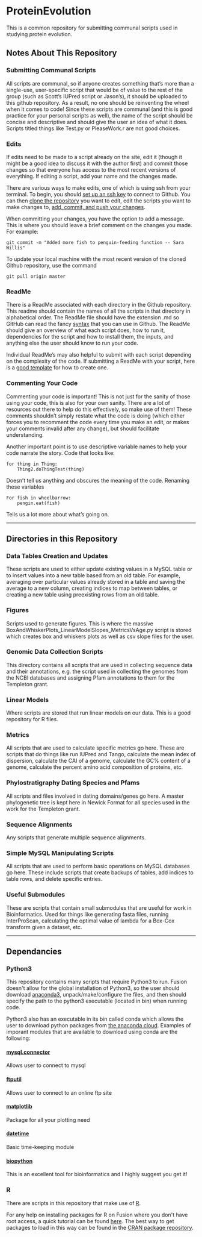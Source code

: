 # ProteinEvolution

This  is a common repository for submitting communal scripts used in studying protein evolution. 

## Notes About This Repository
### Submitting Communal Scripts
All scripts are communal, so if anyone creates something that’s more than a single-use, user-specific script that would be of value to the rest of the group (such as Scott’s IUPred script or Jason’s), it should be uploaded to this github repository. As a result, no one should be reinventing the wheel when it comes to code! Since these scripts are communal (and this is good practice for your personal scripts as well), the name of the script should be concise and descriptive and should give the user an idea of what it does. Scripts titled things like Test.py or PleaseWork.r are not good choices. 

### Edits
If edits need to be made to a script already on the site, edit it (though it might be a good idea to discuss it with the author first) and commit those changes so that everyone has access to the most recent versions of everything. If editing a script, add your name and the changes made. 

There are various ways to make edits, one of which is using ssh from your terminal. To begin, you should [set up an ssh key](https://help.github.com/en/articles/connecting-to-github-with-ssh) to connect to Github. You can then [clone the repository](https://confluence.atlassian.com/bitbucket/clone-a-repository-223217891.html) you want to edit, edit the scripts you want to make changes to, [add, commit, and push your changes](https://dev.to/juni/git-and-github---must-know-commands-to-make-your-first-commit-333c). 

When committing your changes, you have the option to add a message. This is where you should leave a brief comment on the changes you made. For example:

```
git commit -m "Added more fish to penguin-feeding function -- Sara Willis"
```

To update your local machine with the most recent version of the cloned Github repository, use the command

```
git pull origin master
```

### ReadMe
There is a ReadMe associated with each directory in the Github repository. This readme should contain the names of all the scripts in that directory in alphabetical order. The ReadMe file should have the extension .md so GitHub can read the fancy [syntax](https://help.github.com/articles/basic-writing-and-formatting-syntax/) that you can use in Github. The ReadMe should give an overview of what each script does, how to run it, dependencies for the script and how to install them, the inputs, and anything else the user should know to run your code. 

Individual ReadMe’s may also helpful to submit with each script depending on the complexity of the code. If submitting a ReadMe with your script, here is a [good template](https://gist.github.com/PurpleBooth/109311bb0361f32d87a2) for how to create one.

### Commenting Your Code
Commenting your code is important! This is not just for the sanity of those using your code, this is also for your own sanity. There are a lot of resources out there to help do this effectively, so make use of them! These comments shouldn’t simply restate what the code is doing (which either forces you to recomment the code every time you make an edit, or makes your comments invalid after any change), but should facilitate understanding. 

Another important point is to use descriptive variable names to help your code narrate the story. Code that looks like:

```
for thing in Thing:
	Thing2.doThingTest(thing)
```

Doesn’t tell us anything and obscures the meaning of the code. Renaming these variables

```
For fish in wheelbarrow:
	pengin.eat(fish)
```

Tells us a lot more about what’s going on.

----------


## Directories in this Repository

### Data Tables Creation and Updates
These scripts are used to either update existing values in a MySQL table or to insert values into a new table based from an old table. For example, averaging over particular values already stored in a table and saving the average to a new column, creating indices to map between tables, or creating a new table using preexisting rows from an old table.

### Figures 
Scripts used to generate figures. This is where the massive BoxAndWhiskerPlots_LinearModelSlopes_MetricsVsAge.py script is stored which creates box and whiskers plots as well as csv slope files for the user.

### Genomic Data Collection Scripts
This directory contains all scripts that are used in collecting sequence data and their annotations, e.g. the script used in collecting the genomes from the NCBI databases and assigning Pfam annotations to them for the Templeton grant. 

### Linear Models
Where scripts are stored that run linear models on our data. This is a good repository for R files.

### Metrics
All scripts that are used to calculate specific metrics go here. These are scripts that do things like run IUPred and Tango, calculate the mean index of dispersion, calculate the CAI of a genome, calculate the GC% content of a genome, calculate the percent amino acid composition of proteins, etc.

### Phylostratigraphy Dating Species and Pfams
All scripts and files involved in dating domains/genes go here. A master phylogenetic tree is kept here in Newick Format for all species used in the work for the Templeton grant.

### Sequence Alignments
Any scripts that generate multiple sequence alignments.

### Simple MySQL Manipulating Scripts
All scripts that are used to perform basic operations on MySQL databases go here. These include scripts that create backups of tables, add indices to table rows, and delete specific entries. 

### Useful Submodules
These are scripts that contain small submodules that are useful for work in Bioinformatics. Used for things like generating fasta files, running InterProScan, calculating the optimal value of lambda for a Box-Cox transform given a dataset, etc.

---------------

## Dependancies 

### Python3
This repository contains many scripts that require Python3 to run. Fusion doesn't allow for the global installation of Python3, so the user should download [anaconda3](https://www.anaconda.com/distribution/), unpack/make/configure the files, and then should specify the path to the python3 executable (located in bin) when running code. 

Python3 also has an executable in its bin called conda which allows the user to download python packages from [the anaconda cloud](https://anaconda.org/). Examples of imporant modules that are available to download using conda are the following:

#### [mysql.connector](https://anaconda.org/anaconda/mysql-connector-python)
Allows user to connect to mysql

#### [ftputil](https://anaconda.org/conda-forge/ftputil)
Allows user to connect to an online ftp site

#### [matplotlib](https://anaconda.org/conda-forge/matplotlib)
Package for all your plotting need

#### [datetime](https://anaconda.org/trentonoliphant/datetime)
Basic time-keeping module

#### [biopython](https://anaconda.org/anaconda/biopython)
This is an excellent tool for bioinformatics and I highly suggest you get it!

### R
There are scripts in this repository that make use of [R](https://www.r-project.org/). 

For any help on installing packages for R on Fusion where you don't have root access, a quick tutorial can be found [here](https://cmdlinetips.com/2012/05/how-to-install-a-r-package-locally-and-load-it-easily/). The best way to get packages to load in this way can be found in the [CRAN package repository](https://cran.r-project.org/web/packages/).
